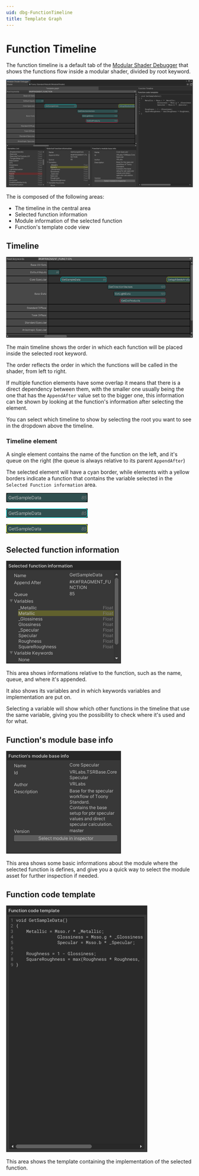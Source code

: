 ```yaml
---
uid: dbg-FunctionTimeline
title: Template Graph
---
```


# Function Timeline

The function timeline is a default tab of the [Modular Shader Debugger](xref:dbg-ModularShaderDebugger) that shows the functions flow inside a modular shader, divided by root keyword.

![tab](/images/docs/ModularShaderDebugger/7.png)

The is composed of the following areas:
- The timeline in the central area
- Selected function information
- Module information of the selected function
- Function's template code view

## Timeline

![Timeline](/images/docs/ModularShaderDebugger/11.png)

The main timeline shows the order in which each function will be placed inside the selected root keyword.

The order reflects the order in which the functions will be called in the shader, from left to right.

If multiple function elements have some overlap it means that there is a direct dependency between them, with the smaller one usually being the one that has the `AppendAfter` value set to the bigger one, this information can be shown by looking at the function's information after selecting the element.

You can select which timeline to show by selecting the root you want to see in the dropdown above the timeline.

### Timeline element

A single element contains the name of the function on the left, and it's queue on the right (the queue is always relative to its parent `AppendAfter`)

The selected element will have a cyan border, while elements with a yellow borders indicate a function that contains the variable selected in the `Selected Function information` area.

![unselected item](/images/docs/ModularShaderDebugger/8.png)

![selected item](/images/docs/ModularShaderDebugger/9.png)

![item with selected variable](/images/docs/ModularShaderDebugger/10.png)

## Selected function information

![Selected function info](/images/docs/ModularShaderDebugger/12.png)

This area shows informations relative to the function, such as the name, queue, and where it's appended.

It also shows its variables and in which keywords variables and implementation are put on.

Selecting a variable will show which other functions in the timeline that use the same variable, giving you the possibility to check where it's used and for what.

## Function's module base info

![Module info](/images/docs/ModularShaderDebugger/13.png)

This area shows some basic informations about the module where the selected function is defines, and give you a quick way to select the module asset for further inspection if needed.

## Function code template

![Module info](/images/docs/ModularShaderDebugger/14.png)

This area shows the template containing the implementation of the selected function.
